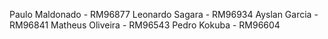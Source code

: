 Paulo Maldonado - RM96877
Leonardo Sagara - RM96934
Ayslan Garcia - RM96841
Matheus Oliveira - RM96543
Pedro Kokuba - RM96604
